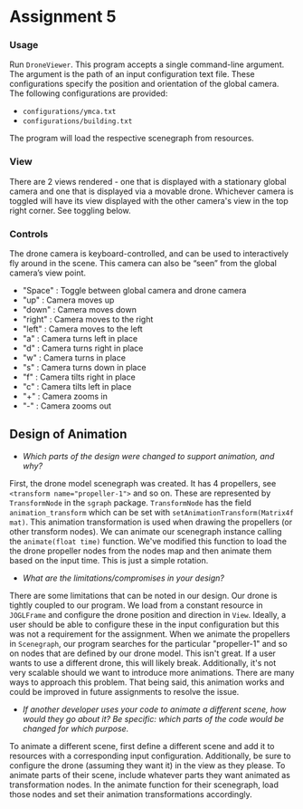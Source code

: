 # Assignment 5

### Usage

Run `DroneViewer`. This program accepts a single command-line argument. 
The argument is the path of an input configuration text file.
These configurations specify the position and orientation of the global camera.
The following configurations are provided: 
* `configurations/ymca.txt`
* `configurations/building.txt`

The program will load the respective scenegraph from resources. 

### View

There are 2 views rendered - one that is displayed with a stationary global camera and one that is displayed via a 
movable drone. Whichever camera is toggled will have its view displayed with the other camera's view in the top right 
corner. See toggling below.

### Controls

The drone camera is keyboard-controlled, and can be used to interactively fly around in the scene. 
This camera can also be “seen” from the global camera’s view point.

* "Space" : Toggle between global camera and drone camera
* "up" : Camera moves up
* "down" : Camera moves down
* "right" : Camera moves to the right
* "left" : Camera moves to the left
* "a" : Camera turns left in place
* "d" : Camera turns right in place
* "w" : Camera turns in place
* "s" : Camera turns down in place
* "f" : Camera tilts right in place
* "c" : Camera tilts left in place
* "+" : Camera zooms in
* "-" : Camera zooms out

## Design of Animation

- _Which parts of the design were changed to support animation, and why?_

First, the drone model scenegraph was created.
It has 4 propellers, see `<transform name="propeller-1">` and so on.
These are represented by `TransformNode` in the `sgraph` package.
`TransformNode` has the field `animation_transform` which can be set with `setAnimationTransform(Matrix4f mat)`.
This animation transformation is used when drawing the propellers (or other transform nodes).
We can animate our scenegraph instance calling the `animate(float time)` function.
We've modified this function to load the the drone propeller nodes from the nodes map and then animate them based on 
the input time.
This is just a simple rotation.

- _What are the limitations/compromises in your design?_

There are some limitations that can be noted in our design.
Our drone is tightly coupled to our program. We load from a constant resource in `JOGLFrame` and configure
the drone position and direction in `View`. Ideally, a user should be able to configure these in the input configuration
but this was not a requirement for the assignment. When we animate the propellers in `Scenegraph`, our program searches
for the particular "propeller-1" and so on nodes that are defined by our drone model. This isn't great. If a user wants 
to use a different drone, this will likely break. Additionally, it's not very scalable should we want to introduce more
animations. There are many ways to approach this problem. That being said, this animation works and could be improved 
in future assignments to resolve the issue. 

- _If another developer uses your code to animate a different scene, how would they go about it? Be specific:
   which parts of the code would be changed for which purpose._
   
To animate a different scene, first define a different scene and add it to resources with a corresponding input 
configuration. Additionally, be sure to configure the drone (assuming they want it) in the view as they please. To 
animate parts of their scene, include whatever parts they want animated as transformation nodes. In the animate function 
for their scenegraph, load those nodes and set their animation transformations accordingly. 
